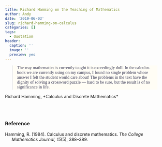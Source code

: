 ```yaml
---
title: Richard Hamming on the Teaching of Mathematics
author: Andy
date: '2019-06-03'
slug: richard-hamming-on-calculus
categories: []
tags:
  - Quotation
header:
  caption: ''
  image: ''
  preview: yes
---
```


<link href="https://fonts.googleapis.com/css?family=Special+Elite&display=swap" rel="stylesheet"> 

<blockquote style = "font-family: 'Special Elite'; background: #fffdf5; color: #3f3f5a;">The way mathematics is currently taught it is exceedingly dull. In the calculus book we are currently using on my campus, I found no single problem whose answer I felt the student would care about! The problems in the text have the dignity of solving a crossword puzzle &mdash; hard to be sure, but the result is of no significance in life.</blockquote>
<cite style="font-style: normal;">Richard Hamming, *Calculus and Discrete Mathematics*</cite>

<br /><br />


### Reference

<p style="text-indent: -22px; margin-left: 22px;">Hamming, R. (1984). Calculus and discrete mathematics. <i>The College Mathematics Journal, 15</i>(5), 388&ndash;389.</p>